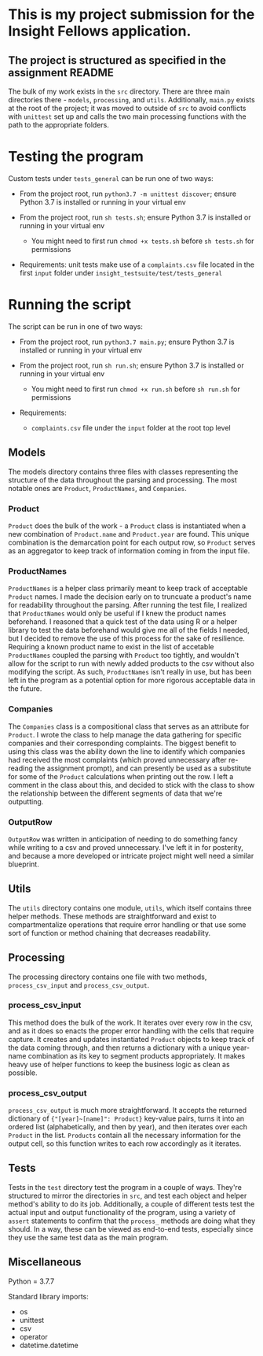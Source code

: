# This is my project submission for the Insight Fellows application.

## The project is structured as specified in the assignment README

The bulk of my work exists in the `src` directory. There are three main
directories there - `models`, `processing`, and `utils`. Additionally, `main.py` 
exists at the root of the project; it was moved to outside of `src` to avoid conflicts with `unittest` set up and calls the two main processing functions with the path to the appropriate folders. 

# Testing the program
Custom tests under `tests_general` can be run one of two ways:
- From the project root, run `python3.7 -m unittest discover`; ensure Python 3.7 is installed or running in your virtual env
- From the project root, run `sh tests.sh`; ensure Python 3.7 is installed or running in your virtual env
    - You might need to first run `chmod +x tests.sh` before `sh tests.sh` for permissions

- Requirements: unit tests make use of a `complaints.csv` file located in the first `input` folder under `insight_testsuite/test/tests_general`

# Running the script
The script can be run in one of two ways:
- From the project root, run `python3.7 main.py`; ensure Python 3.7 is installed or running in your virtual env
- From the project root, run `sh run.sh`; ensure Python 3.7 is installed or running in your virtual env
    - You might need to first run `chmod +x run.sh` before `sh run.sh` for permissions

- Requirements:
    - `complaints.csv` file under the `input` folder at the root top level

## Models

The models directory contains three files with classes representing
the structure of the data throughout the parsing and processing. The most notable ones are `Product`, `ProductNames`, and `Companies`. 

### Product
`Product` does the bulk of the work - a `Product` class is instantiated when a new combination of `Product.name` and `Product.year` are found. This unique combination is the demarcation point for each output row, so `Product` serves as an aggregator to keep track of information coming in from the input file.

### ProductNames
`ProductNames` is a helper class primarily meant to keep track of acceptable
`Product` names. I made the decision early on to truncuate a product's name for readability throughout the parsing. After running the test file, I realized
that `ProductNames` would only be useful if I knew the product names beforehand. I reasoned that a quick test of the data using R or a helper library to test the data beforehand would give me all of the fields I needed, but 
I decided to remove the use of this process for the sake of resilience. Requiring a known product name to exist in the list of accetable `ProductNames`
coupled the parsing with `Product` too tightly, and wouldn't allow for the script to run with newly added products to the csv without also modifying the script. As such, `ProductNames` isn't really in use, but has been left in the program as a potential option for more rigorous acceptable data in the future.

### Companies
The `Companies` class is a compositional class that serves as an attribute for `Product`. I wrote the class to help manage the data gathering for specific companies and their corresponding complaints. The biggest benefit to using this class was the ability down the line to identify which companies had received the most complaints (which proved unnecessary after re-reading the assignment prompt), and can presently be used as a substitute for some of the `Product` calculations when printing out the row. I left a comment in the class about this, and decided to stick with the class to show the relationship between the different segments of data that we're outputting.

### OutputRow
`OutputRow` was written in anticipation of needing to do something fancy while writing to a csv and proved unnecessary. I've left it in for posterity, and because a more developed or intricate project might well need a similar blueprint.


## Utils

The `utils` directory contains one module, `utils`, which itself contains three helper methods. These methods are straightforward and exist to compartmentalize operations that require error handling or that use some sort of function or method chaining that decreases readability.


## Processing

The processing directory contains one file with two methods, `process_csv_input` and `process_csv_output`. 

### process_csv_input
This method does the bulk of the work. It iterates over every row in the csv, and as it does so enacts the proper error handling with the cells that require capture. It creates and updates instantiated `Product` objects to keep track of the data coming through, and then returns a dictionary with a unique year-name combination as its key to segment products appropriately. It makes heavy use of helper functions to keep the business logic as clean as possible.


### process_csv_output
`process_csv_output` is much more straightforward. It accepts the returned dictionary of `{"[year]~[name]": Product}` key-value pairs, turns it into an ordered list (alphabetically, and then by year), and then iterates over each `Product` in the list. `Products` contain all the necessary information for the output cell, so this function writes to each row accordingly as it iterates.


## Tests

Tests in the `test` directory test the program in a couple of ways. They're structured to mirror the directories in `src`, and test each object and helper method's ability to do its job. Additionally, a couple of different tests test the actual input and output functionality of the program, using a variety of `assert` statements to confirm that the `process_` methods are doing what they should. In a way, these can be viewed as end-to-end tests, especially since they use the same test data as the main program.


## Miscellaneous

Python = 3.7.7

Standard library imports:
 - os
 - unittest
 - csv
 - operator
 - datetime.datetime